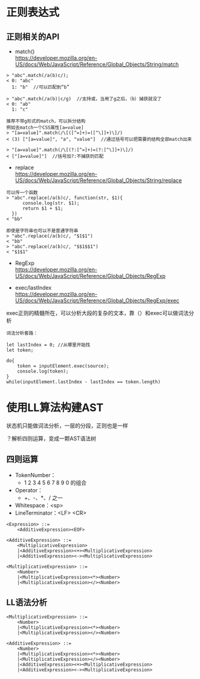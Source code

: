 # 正则表达式

## 正则相关的API

+ match()  
https://developer.mozilla.org/en-US/docs/Web/JavaScript/Reference/Global_Objects/String/match  

```
> "abc".match(/a(b)c/);
< 0: "abc"
  1: "b"  //可以匹配到“b”

> "abc".match(/a(b)|c/g)  //支持或，当用了g之后，（b）捕获就没了
< 0: "ab"
  1: "c"

推荐不带g形式的match，可以拆分结构
例如去match一个CSS属性[a=value]
> "[a=value]".match(/\[([^=]+)=([^\]]+)\]/)
< (3) ["[a=value]", "a", "value"]  //通过括号可以把需要的结构全部match出来

> "[a=value]".match(/\[(?:[^=]+)=(?:[^\]]+)\]/)
< ["[a=value]"]  //括号加?:不捕获的匹配

```

+ replace  
https://developer.mozilla.org/en-US/docs/Web/JavaScript/Reference/Global_Objects/String/replace

```
可以传一个函数
> "abc".replace(/a(b)c/, function(str, $1){
      console.log(str. $1);
      return $1 + $1;
  })
< "bb"

即使是字符串也可以不是普通字符串
> "abc".replace(/a(b)c/, "$1$1")
< "bb"
> "abc".replace(/a(b)c/, "$$1$$1")
< "$1$1"
```

+ RegExp  
https://developer.mozilla.org/en-US/docs/Web/JavaScript/Reference/Global_Objects/RegExp

+ exec/lastIndex  
https://developer.mozilla.org/en-US/docs/Web/JavaScript/Reference/Global_Objects/RegExp/exec  

exec正则的精髓所在，可以分析大段的复杂的文本，靠（）和exec可以做词法分析

```
词法分析套路：

let lastIndex = 0; //从哪里开始找
let token;

do{
    token = inputElement.exec(source);
    console.log(token);
}
while(inputElement.lastIndex - lastIndex == token.length)
```




# 使用LL算法构建AST

状态机只能做词法分析，一层的分段，正则也是一样

？解析四则运算，变成一颗AST语法树

## 四则运算

+ TokenNumber：
    + 1 2 3 4 5 6 7 8 9 0 的组合
+ Operator：
    + +、-、*、/ 之一
+ Whitespace：\<sp>
+ LineTerminator：\<LF> \<CR>

```
<Expression> ::=
    <AdditiveExpression><EOF>

<AdditiveExpression> ::=
    <MultiplicativeExpression>
    |<AdditiveExpression><+><MultiplicativeExpression>
    |<AdditiveExpression><-><MultiplicativeExpression>

<MultiplicativeExpression> ::=
    <Number>
    |<MultiplicativeExpression><*><Number>
    |<MultiplicativeExpression></><Number>
```

## LL语法分析

```
<MultiplicativeExpression> ::=
    <Number>
    |<MultiplicativeExpression><*><Number>
    |<MultiplicativeExpression></><Number>

<AdditiveExpression> ::=
    <Number>
    |<MultiplicativeExpression><*><Number>
    |<MultiplicativeExpression></><Number>
    |<AdditiveExpression><+><MultiplicativeExpression>
    |<AdditiveExpression><-><MultiplicativeExpression>
```

